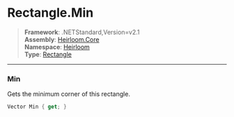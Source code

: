 # Rectangle.Min

> **Framework**: .NETStandard,Version=v2.1  
> **Assembly**: [Heirloom.Core][0]  
> **Namespace**: [Heirloom][0]  
> **Type**: [Rectangle][1]

--------------------------------------------------------------------------------

### Min

Gets the minimum corner of this rectangle.

```cs
Vector Min { get; }
```

[0]: ../Heirloom.Core.md
[1]: Heirloom.Rectangle.md
